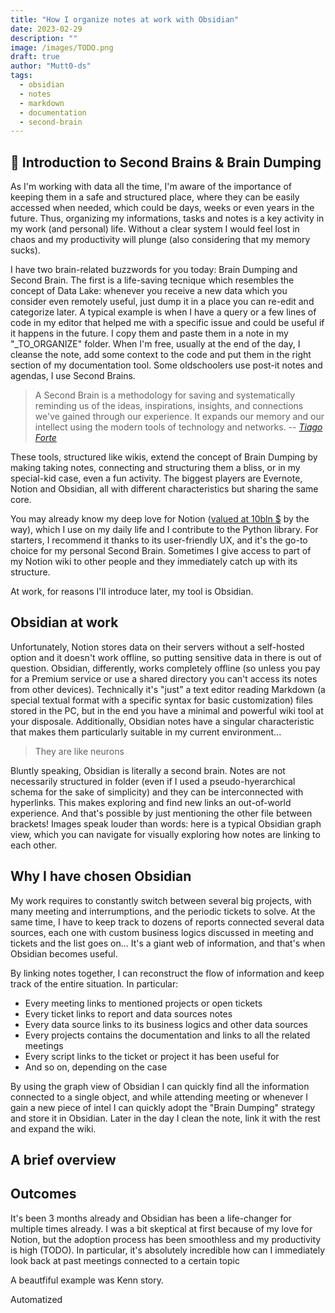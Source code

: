 ```yaml
---
title: "How I organize notes at work with Obsidian"
date: 2023-02-29
description: ""
image: /images/TODO.png
draft: true
author: "Mutt0-ds"
tags:
  - obsidian
  - notes
  - markdown
  - documentation
  - second-brain
---
```


## 🧠 Introduction to Second Brains & Brain Dumping

As I'm working with data all the time, I'm aware of the importance of keeping them in a safe and structured place, where they can be easily accessed when needed, which could be days, weeks or even years in the future. Thus,  organizing my informations, tasks and notes is a key activity in my work (and personal) life. Without a clear system I would feel lost in chaos and my productivity will plunge (also considering that my memory sucks).

I have two brain-related buzzwords for you today: Brain Dumping and Second Brain. The first is a life-saving tecnique which resembles the concept of Data Lake: whenever you receive a new data which you consider even remotely useful, just dump it in a place you can re-edit and categorize later. A typical example is when I have a query or a few lines of code in my editor that helped me with a specific issue and could be useful if it happens in the future. I copy them and paste them in a note in my "_TO_ORGANIZE" folder. When I'm free, usually at the end of the day, I cleanse the note, add some context to the code and put them in the right section of my documentation tool. Some oldschoolers use post-it notes and agendas, I use Second Brains.

> A Second Brain is a methodology for saving and systematically reminding us of the ideas, inspirations, insights, and connections we've gained through our experience. It expands our memory and our intellect using the modern tools of technology and networks.
> -- <cite>[Tiago Forte ](https://fortelabs.com/blog/basboverview/)</cite>

These tools, structured like wikis, extend the concept of Brain Dumping by making taking notes, connecting and structuring them a bliss, or in my special-kid case, even a fun activity. The biggest players are Evernote, Notion and Obsidian, all with different characteristics but sharing the same core.

You may already know my deep love for Notion ([valued at 10bln $](https://www.forbes.com/sites/alexkonrad/2021/10/08/notion-raises-at-10-billion-valuation-boosted-by-remote-work-tiktok/) by the way), which I use on my daily life and I contribute to the Python library. For starters, I recommend it thanks to its user-friendly UX, and it's the go-to choice for my personal Second Brain. Sometimes I give access to part of my Notion wiki to other people and they immediately catch up with its structure.

At work, for reasons I'll introduce later, my tool is Obsidian.

## Obsidian at work

Unfortunately, Notion stores data on their servers without a self-hosted option and it doesn't work offline, so putting sensitive data in there is out of question. Obsidian, differently, works completely offline (so unless you pay for a Premium service or use a shared directory you can't access its notes from other devices). Technically it's "just" a text editor reading Markdown (a special textual format with a specific syntax for basic customization) files stored in the PC, but in the end you have a minimal and powerful wiki tool at your disposale. Additionally, Obsidian notes have a singular characteristic that makes them particularly suitable in my current environment...

> They are like neurons

Bluntly speaking, Obsidian is literally a second brain. Notes are not necessarily structured in folder (even if I used a pseudo-hyerarchical schema for the sake of simplicity) and they can be interconnected with hyperlinks. This makes exploring and find new links an out-of-world experience. And that's possible by just mentioning the other file between brackets!
Images speak louder than words: here is a typical Obsidian graph view, which you can navigate for visually exploring how notes are linking to each other.

## Why I have chosen Obsidian

My work requires to constantly switch between several big projects, with many meeting and interrumptions, and the periodic tickets to solve. At the same time, I have to keep track to dozens of reports connected several data sources, each one with custom business logics discussed in meeting and tickets and the list goes on... It's a giant web of information, and that's when Obsidian becomes useful.

By linking notes together, I can reconstruct the flow of information and keep track of the entire situation. 
In particular:

- Every meeting links to mentioned projects or open tickets
- Every ticket links to report and data sources notes
- Every data source links to its business logics and other data sources
- Every projects contains the documentation and links to all the related meetings
- Every script links to the ticket or project it has been useful for
- And so on, depending on the case

By using the graph view of Obsidian I can quickly find all the information connected to a single object, and while attending meeting or whenever I gain a new piece of intel I can quickly adopt the "Brain Dumping" strategy and store it in Obsidian. Later in the day I clean the note, link it with the rest and expand the wiki.

## A brief overview

## Outcomes

It's been 3 months already and Obsidian has been a life-changer for multiple times already. I was a bit skeptical at first because of my love for Notion, but the adoption process has been smoothless and my productivity is high (TODO). In particular, it's absolutely incredible how can I immediately look back at past meetings connected to a certain topic 

A beautfiful example was Kenn story. 

Automatized